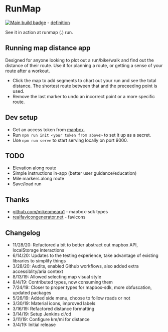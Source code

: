 # RunMap

[![Main build badge](https://github.com/jeffbdye/RunMap/workflows/main/badge.svg)](https://github.com/jeffbdye/RunMap/actions?query=workflow%3Amain) - [definition](https://github.com/jeffbdye/RunMap/blob/main/.github/workflows/main.yml)

See it in action at runmap (.) run.

## Running map distance app

Designed for anyone looking to plot out a run/bike/walk and find out the distance of their route.
Use it for planning a route, or getting a sense of your route after a workout.

- Click the map to add segments to chart out your run and see the total distance. The shortest route between that and the preceeding point is used.
- Remove the last marker to undo an incorrect point or a more specific route.

## Dev setup

- Get an access token from [mapbox](https://account.mapbox.com/).
- Run `npm run init <your token from above>` to set it up as a secret.
- Use `npm run serve` to start serving locally on port 9000.

## TODO

- Elevation along route
- Simple instructions in-app (better user guidance/education)
- Mile markers along route
- Save/load run

## Thanks

- [github.com/mikeomeara1](https://github.com/mikeomeara1) - mapbox-sdk types
- [realfavicongenerator.net](https://realfavicongenerator.net/) - favicons

## Changelog

- 11/28/20: Refactored a bit to better abstract out mapbox API, localStorage interactions
- 6/14/20: Updates to the testing experience, take advantage of existing libraries to simplify things
- 3/28/20: Audits, enabled Github workflows, also added extra accessiblity/aria context
- 8/13/19: Allowed selecting map visual style
- 8/4/19: Contributed types, now consuming them
- 7/24/19: Closer to proper types for mapbox-sdk, more obfuscation, updated packages
- 5/26/19: Added side menu, choose to follow roads or not
- 3/30/19: Material icons, improved labels
- 3/16/19: Refactored distance formatting
- 3/14/19: Setup Jenkins ci/cd
- 3/11/19: Configure km/mi for distance
- 3/4/19: Initial release
